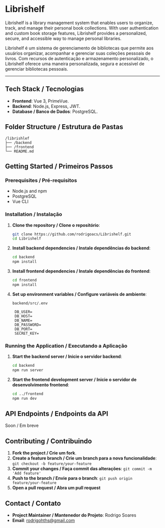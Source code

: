 # Librishelf

Librishelf is a library management system that enables users to organize, track, and manage their personal book collections. With user authentication and custom book storage features, Librishelf provides a personalized, secure, and accessible way to manage personal libraries.

Librishelf é um sistema de gerenciamento de bibliotecas que permite aos usuários organizar, acompanhar e gerenciar suas coleções pessoais de livros. Com recursos de autenticação e armazenamento personalizado, o Librishelf oferece uma maneira personalizada, segura e acessível de gerenciar bibliotecas pessoais.

---


## Tech Stack / Tecnologias

- **Frontend**: Vue 3, PrimeVue.
- **Backend**: Node.js, Express, JWT.
- **Database / Banco de Dados**: PostgreSQL.

## Folder Structure / Estrutura de Pastas

```plaintext
/librishlef
├── /backend
├── /frontend
└── README.md
```

## Getting Started / Primeiros Passos

### Prerequisites / Pré-requisitos

- Node.js and npm
- PostgreSQL
- Vue CLI

### Installation / Instalação

1. **Clone the repository / Clone o repositório**:
   ```sh
   git clone https://github.com/rodrigoacs/Librishelf.git
   cd Librishelf
   ```

2. **Install backend dependencies / Instale dependências do backend**:
   ```sh
   cd backend
   npm install
   ```

3. **Install frontend dependencies / Instale dependências do frontend**:
   ```sh
   cd frontend
   npm install
   ```

4. **Set up environment variables / Configure variáveis de ambiente**:
  
    `backend/src/.env`
     ```plaintext
      DB_USER=
      DB_HOST=
      DB_NAME=
      DB_PASSWORD=
      DB_PORT=
      SECRET_KEY=
     ```

### Running the Application / Executando a Aplicação

1. **Start the backend server / Inicie o servidor backend**:
   ```sh
   cd backend
   npm run server
   ```

2. **Start the frontend development server / Inicie o servidor de desenvolvimento frontend**:
   ```sh
   cd ../frontend
   npm run dev
   ```

## API Endpoints / Endpoints da API

Soon / Em breve

## Contributing / Contribuindo

1. **Fork the project / Crie um fork**.
2. **Create a feature branch / Crie um branch para a nova funcionalidade**: `git checkout -b feature/your-feature`
3. **Commit your changes / Faça commit das alterações**: `git commit -m 'Add feature'`
4. **Push to the branch / Envie para o branch**: `git push origin feature/your-feature`
5. **Open a pull request / Abra um pull request**


## Contact / Contato

- **Project Maintainer / Mantenedor do Projeto**: Rodrigo Soares
- **Email**: rodrigohths@gmail.com
